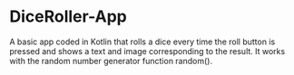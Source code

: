 # DiceRoller-App
A basic app coded in Kotlin that rolls a dice every time the roll button is pressed and shows a text and image corresponding to the result. 
It works with the random number generator function random().
